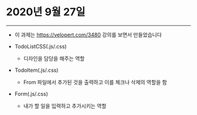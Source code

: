 # 2020년 9월 27일
---
- 이 과제는 https://velopert.com/3480 강의를 보면서 만들었습니다

- TodoListCSS(.js/.css)
    - 디자인을 담당을 해주는 역할

- TodoItem(.js/.css)
    - From 파일에서 추가된 것을 출력하고 이를 체크나 삭제의 역할을 함

- Form(.js/.css)
    - 내가 할 일을 입력하고 추가시키는 역할